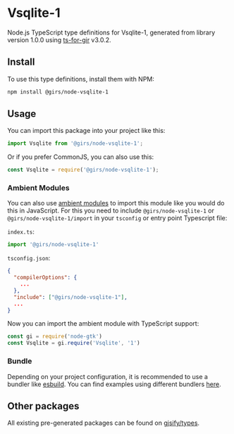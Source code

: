 
# Vsqlite-1

Node.js TypeScript type definitions for Vsqlite-1, generated from library version 1.0.0 using [ts-for-gir](https://github.com/gjsify/ts-for-gir) v3.0.2.


## Install

To use this type definitions, install them with NPM:
```bash
npm install @girs/node-vsqlite-1
```

## Usage

You can import this package into your project like this:
```ts
import Vsqlite from '@girs/node-vsqlite-1';
```

Or if you prefer CommonJS, you can also use this:
```ts
const Vsqlite = require('@girs/node-vsqlite-1');
```

### Ambient Modules

You can also use [ambient modules](https://github.com/gjsify/ts-for-gir/tree/main/packages/cli#ambient-modules) to import this module like you would do this in JavaScript.
For this you need to include `@girs/node-vsqlite-1` or `@girs/node-vsqlite-1/import` in your `tsconfig` or entry point Typescript file:

`index.ts`:
```ts
import '@girs/node-vsqlite-1'
```

`tsconfig.json`:
```json
{
  "compilerOptions": {
    ...
  },
  "include": ["@girs/node-vsqlite-1"],
  ...
}
```

Now you can import the ambient module with TypeScript support: 

```ts
const gi = require('node-gtk')
const Vsqlite = gi.require('Vsqlite', '1')
```


### Bundle

Depending on your project configuration, it is recommended to use a bundler like [esbuild](https://esbuild.github.io/). You can find examples using different bundlers [here](https://github.com/gjsify/ts-for-gir/tree/main/examples).

## Other packages

All existing pre-generated packages can be found on [gjsify/types](https://github.com/gjsify/types).

